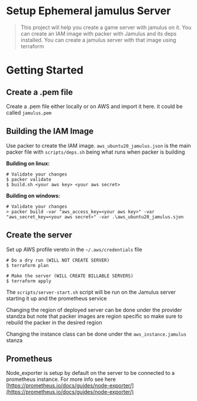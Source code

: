 # Setup Ephemeral jamulus Server
> This project will help you create a game server with jamulus on it. You can create an IAM image with packer with Jamulus and its deps installed. You can create a jamulus server with that image using terraform

# Getting Started
## Create a .pem file
Create a .pem file either locally or on AWS and import it here. it could be called `jamulus.pem`

## Building the IAM Image

Use packer to create the IAM image. `aws_ubuntu20_jamulus.json` is the main packer file with `scripts/deps.sh` being what runs when packer is building

**Building on linux:**
```
# Validate your changes
$ packer validate
$ build.sh <your aws key> <your aws secret>
```

**Building on windows:**
```
# Validate your changes
> packer build -var "aws_access_key=<your aws key>" -var "aws_secret_key=<your aws secret>" -var .\aws_ubuntu20_jamulus.sjon
```

## Create the server

Set up AWS profile vereto in the `~/.aws/credentials` file

```
# Do a dry run (WILL NOT CREATE SERVER)
$ terraform plan

# Make the server (WILL CREATE BILLABLE SERVERS)
$ terraform apply
```

The `scripts/server-start.sh` script will be run on the Jamulus server starting it up and the prometheus service

Changing the region of deployed server can be done under the provider standza but note that packer images are region specific so make sure to rebuild the packer in the desired region

Changing the instance class can be done under the `aws_instance.jamulus` stanza


## Prometheus

Node_exporter is setup by default on the server to be connected to a prometheus instance. For more info see here [https://prometheus.io/docs/guides/node-exporter/](https://prometheus.io/docs/guides/node-exporter/)
